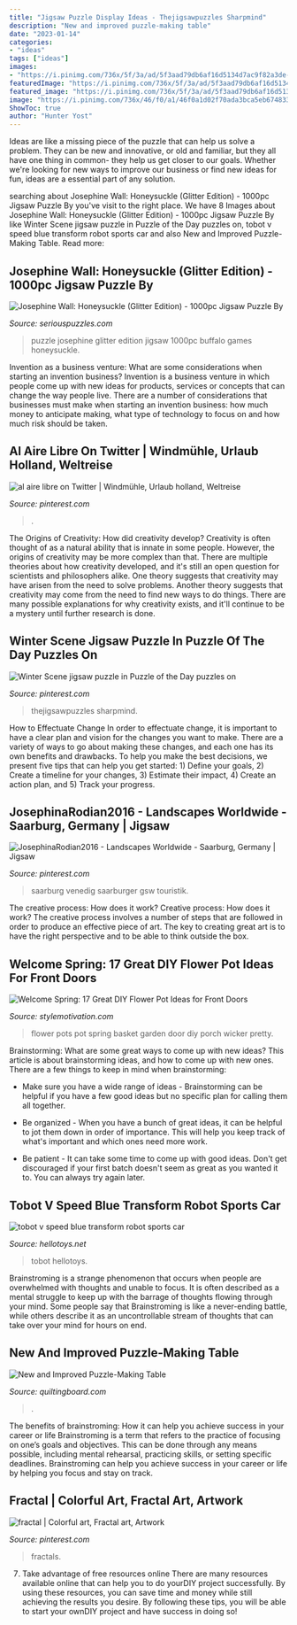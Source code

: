 ```yaml
---
title: "Jigsaw Puzzle Display Ideas - Thejigsawpuzzles Sharpmind"
description: "New and improved puzzle-making table"
date: "2023-01-14"
categories:
- "ideas"
tags: ["ideas"]
images:
- "https://i.pinimg.com/736x/5f/3a/ad/5f3aad79db6af16d5134d7ac9f82a3de--netherlands-windmills-holland-windmills.jpg"
featuredImage: "https://i.pinimg.com/736x/5f/3a/ad/5f3aad79db6af16d5134d7ac9f82a3de--netherlands-windmills-holland-windmills.jpg"
featured_image: "https://i.pinimg.com/736x/5f/3a/ad/5f3aad79db6af16d5134d7ac9f82a3de--netherlands-windmills-holland-windmills.jpg"
image: "https://i.pinimg.com/736x/46/f0/a1/46f0a1d02f70ada3bca5eb674833e8a1.jpg"
ShowToc: true
author: "Hunter Yost"
---
```



Ideas are like a missing piece of the puzzle that can help us solve a problem. They can be new and innovative, or old and familiar, but they all have one thing in common- they help us get closer to our goals. Whether we're looking for new ways to improve our business or find new ideas for fun, ideas are a essential part of any solution.

	

		
searching about Josephine Wall: Honeysuckle (Glitter Edition) - 1000pc Jigsaw Puzzle By you've visit to the right place. We have 8 Images about Josephine Wall: Honeysuckle (Glitter Edition) - 1000pc Jigsaw Puzzle By like Winter Scene jigsaw puzzle in Puzzle of the Day puzzles on, tobot v speed blue transform robot sports car and also New and Improved Puzzle-Making Table. Read more:
		
    
## Josephine Wall: Honeysuckle (Glitter Edition) - 1000pc Jigsaw Puzzle By

<img loading=lazy src="https://cdn11.bigcommerce.com/s-do0ookap9x/images/stencil/500x659/products/22097/29220/44523_main__62862.1552933025.jpg?c=2" onerror="this.onerror=null;this.src='https://tse2.mm.bing.net/th?id=OIP.yKkLpGOsPW7278IR3chzOQHaJ9&amp;pid=15.1';" alt="Josephine Wall: Honeysuckle (Glitter Edition) - 1000pc Jigsaw Puzzle By">

_Source: seriouspuzzles.com_

>puzzle josephine glitter edition jigsaw 1000pc buffalo games honeysuckle. 

	

Invention as a business venture: What are some considerations when starting an invention business?
Invention is a business venture in which people come up with new ideas for products, services or concepts that can change the way people live. There are a number of considerations that businesses must make when starting an invention business: how much money to anticipate making, what type of technology to focus on and how much risk should be taken.

    
## Al Aire Libre On Twitter | Windmühle, Urlaub Holland, Weltreise

<img loading=lazy src="https://i.pinimg.com/736x/5f/3a/ad/5f3aad79db6af16d5134d7ac9f82a3de--netherlands-windmills-holland-windmills.jpg" onerror="this.onerror=null;this.src='https://tse2.mm.bing.net/th?id=OIP.sW40pwXmrixNZHYa2EVVpgHaNJ&amp;pid=15.1';" alt="al aire libre on Twitter | Windmühle, Urlaub holland, Weltreise">

_Source: pinterest.com_

>. 

	

The Origins of Creativity: How did creativity develop?
Creativity is often thought of as a natural ability that is innate in some people. However, the origins of creativity may be more complex than that. There are multiple theories about how creativity developed, and it's still an open question for scientists and philosophers alike. One theory suggests that creativity may have arisen from the need to solve problems. Another theory suggests that creativity may come from the need to find new ways to do things. There are many possible explanations for why creativity exists, and it'll continue to be a mystery until further research is done.

    
## Winter Scene Jigsaw Puzzle In Puzzle Of The Day Puzzles On

<img loading=lazy src="https://i.pinimg.com/736x/46/f0/a1/46f0a1d02f70ada3bca5eb674833e8a1.jpg" onerror="this.onerror=null;this.src='https://tse4.mm.bing.net/th?id=OIP.35FdlcEv06kEjylyLBRM6gHaFU&amp;pid=15.1';" alt="Winter Scene jigsaw puzzle in Puzzle of the Day puzzles on">

_Source: pinterest.com_

>thejigsawpuzzles sharpmind. 

	

How to Effectuate Change
In order to effectuate change, it is important to have a clear plan and vision for the changes you want to make. There are a variety of ways to go about making these changes, and each one has its own benefits and drawbacks. To help you make the best decisions, we present five tips that can help you get started: 1) Define your goals, 2) Create a timeline for your changes, 3) Estimate their impact, 4) Create an action plan, and 5) Track your progress.

    
## JosephinaRodian2016 - Landscapes Worldwide - Saarburg, Germany | Jigsaw

<img loading=lazy src="https://i.pinimg.com/736x/ca/a6/19/caa619d2caf3ee32f696f591e8e4ee7d.jpg" onerror="this.onerror=null;this.src='https://tse3.mm.bing.net/th?id=OIP.0gJOAMnXWYmgpkTAcBnHHwHaEo&amp;pid=15.1';" alt="JosephinaRodian2016 - Landscapes Worldwide - Saarburg, Germany | Jigsaw">

_Source: pinterest.com_

>saarburg venedig saarburger gsw touristik. 

	

The creative process: How does it work?
Creative process: How does it work?
The creative process involves a number of steps that are followed in order to produce an effective piece of art. The key to creating great art is to have the right perspective and to be able to think outside the box.

    
## Welcome Spring: 17 Great DIY Flower Pot Ideas For Front Doors

<img loading=lazy src="https://stylemotivation.com/wp-content/uploads/2020/02/19-front-door-flower-pots-ideas-homebnc.jpg" onerror="this.onerror=null;this.src='https://tse2.mm.bing.net/th?id=OIP.67SO_USNmqDbD6S1U19YVgHaLG&amp;pid=15.1';" alt="Welcome Spring: 17 Great DIY Flower Pot Ideas for Front Doors">

_Source: stylemotivation.com_

>flower pots pot spring basket garden door diy porch wicker pretty. 

	

Brainstorming: What are some great ways to come up with new ideas?
This article is about brainstorming ideas, and how to come up with new ones. There are a few things to keep in mind when brainstorming: 
- Make sure you have a wide range of ideas - Brainstorming can be helpful if you have a few good ideas but no specific plan for calling them all together. 

- Be organized - When you have a bunch of great ideas, it can be helpful to jot them down in order of importance. This will help you keep track of what's important and which ones need more work. 

- Be patient - It can take some time to come up with good ideas. Don't get discouraged if your first batch doesn't seem as great as you wanted it to. You can always try again later.

    
## Tobot V Speed Blue Transform Robot Sports Car

<img loading=lazy src="https://hellotoys.net/8557-thickbox_default/tobot-v-speed-blue-transform-robot-sports-car-.jpg" onerror="this.onerror=null;this.src='https://tse2.mm.bing.net/th?id=OIP.b3AGCTSLt4mewpvHZwDoKQHaHa&amp;pid=15.1';" alt="tobot v speed blue transform robot sports car">

_Source: hellotoys.net_

>tobot hellotoys. 

	

Brainstroming is a strange phenomenon that occurs when people are overwhelmed with thoughts and unable to focus. It is often described as a mental struggle to keep up with the barrage of thoughts flowing through your mind. Some people say that Brainstroming is like a never-ending battle, while others describe it as an uncontrollable stream of thoughts that can take over your mind for hours on end.

    
## New And Improved Puzzle-Making Table

<img loading=lazy src="https://www.quiltingboard.com/attachments/general-chit-chat-non-quilting-talk-f7/435755d1379108895-pt1.jpg" onerror="this.onerror=null;this.src='https://tse3.mm.bing.net/th?id=OIP.E9xALz1gTV2rQ-QvKoBg_gHaFk&amp;pid=15.1';" alt="New and Improved Puzzle-Making Table">

_Source: quiltingboard.com_

>. 

	

The benefits of brainstroming: How it can help you achieve success in your career or life
Brainstroming is a term that refers to the practice of focusing on one’s goals and objectives. This can be done through any means possible, including mental rehearsal, practicing skills, or setting specific deadlines. Brainstroming can help you achieve success in your career or life by helping you focus and stay on track.

    
## Fractal | Colorful Art, Fractal Art, Artwork

<img loading=lazy src="https://i.pinimg.com/564x/e8/40/61/e84061743379464fe05d014b7bf07179.jpg" onerror="this.onerror=null;this.src='https://tse2.mm.bing.net/th?id=OIP.RBkGlatcKTJC5npIPgGpJwHaJ4&amp;pid=15.1';" alt="fractal | Colorful art, Fractal art, Artwork">

_Source: pinterest.com_

>fractals. 

	

7) Take advantage of free resources online
There are many resources available online that can help you to do yourDIY project successfully. By using these resources, you can save time and money while still achieving the results you desire. By following these tips, you will be able to start your ownDIY project and have success in doing so!

